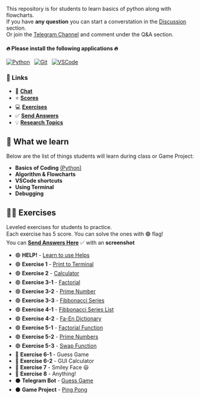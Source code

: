 This repository is for students to learn basics of python along with flowcharts.  
If you have **any question** you can start a converstation in the [Discussion](https://github.com/hayyaun/kids/discussions) section.  
Or join the [Telegram Channel](https://t.me/nodetcode) and comment under the Q&A section.

#### 🔥 Please install the following applications 🔥

[![Python](https://img.shields.io/badge/Python-FFD43B?style=for-the-badge&logo=python&logoColor=blue)](https://www.python.org/downloads/release/python-3130/) &nbsp; [![Git](https://img.shields.io/badge/GIT-E44C30?style=for-the-badge&logo=git&logoColor=white)](https://git-scm.com/downloads) &nbsp; [![VSCode](https://img.shields.io/badge/VSCode-0078D4?style=for-the-badge&logo=visual%20studio%20code&logoColor=white)](https://code.visualstudio.com/)

### 🔗 Links

- 💬 [**Chat**](https://github.com/hayyaun/kids/discussions/1)
- ⭐ [**Scores**](/SCORES.md)
- 💻 [**Exercises**](#-exercises)
- ✅ [**Send Answers**](https://github.com/hayyaun/kids/discussions/4)
- 💡 [**Research Topics**](/RESEARCH.md)

## 🧠 What we learn

Below are the list of things students will learn during class or Game Project:

- **Basics of Coding** [(Python)](/sessions/TOPICS.md)
- **Algorithm & Flowcharts**
- **VSCode shortcuts**
- **Using Terminal**
- **Debugging**

## 🧑‍💻 Exercises

Leveled exercises for students to practice.  
Each exercise has 5 score. You can solve the ones with 🟢 flag!  
You can [**Send Answers Here**](https://github.com/hayyaun/kids/discussions/4) ✅ with an **screenshot**

- 🟢 **HELP!** - [Learn to use Helps](/helps/README.md)
- 🟢 **Exercise 1** - [Print to Terminal](/helps/exercise-1.md)
- 🟢 **Exercise 2** - [Calculator](/helps/exercise-2.md)
- 🟢 **Exercise 3-1** - [Factorial](/helps/exercise-3-1.md)
- 🟢 **Exercise 3-2** - [Prime Number](/helps/exercise-3-2.md)
- 🟢 **Exercise 3-3** - [Fibbonacci Series](/helps/exercise-3-3.md)
- 🟢 **Exercise 4-1** - [Fibbonacci Series List](/helps/exercise-4-1.md)
- 🟢 **Exercise 4-2** - [Fa-En Dictionary](/helps/exercise-4-2.md)
- 🟢 **Exercise 5-1** - [Factorial Function](/helps/exercise-5-1.md)
- 🟢 **Exercise 5-2** - [Prime Numbers](/helps/exercise-5-2.md)
- 🟢 **Exercise 5-3** - [Swap Function](/helps/exercise-5-3.md)
- 🔴 **Exercise 6-1** - Guess Game
- 🔴 **Exercise 6-2** - GUI Calculator
- 🔴 **Exercise 7** - Smiley Face 😃
- 🔴 **Exercise 8** - Anything!
- ⚫️ **Telegram Bot** - [Guess Game](/projects/guess-bot/)
- ⚫️ **Game Project** - [Ping Pong](/projects/ping-pong/)
